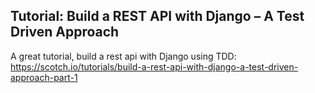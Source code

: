 ## Tutorial: Build a REST API with Django – A Test Driven Approach

A great tutorial, build a rest api with Django using TDD: https://scotch.io/tutorials/build-a-rest-api-with-django-a-test-driven-approach-part-1

